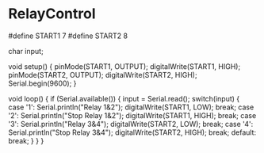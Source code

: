 RelayControl
============

#define START1 7
#define START2 8

char input;

void setup() {
  pinMode(START1, OUTPUT);
  digitalWrite(START1, HIGH);
  pinMode(START2, OUTPUT);
  digitalWrite(START2, HIGH);
  Serial.begin(9600);
}

void loop() {
  if (Serial.available()) {
    input = Serial.read();
    switch(input) {  
      case '1':
        Serial.println("Relay 1&2");
        digitalWrite(START1, LOW);
        break;
      case '2':
        Serial.println("Stop Relay 1&2");
        digitalWrite(START1, HIGH);
        break;
      case '3':
        Serial.println("Relay 3&4");
        digitalWrite(START2, LOW);
        break;
      case '4':
        Serial.println("Stop Relay 3&4");
        digitalWrite(START2, HIGH);
        break;
      default:
        break;
    }
  }
}
